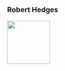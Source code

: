 ### Robert Hedges

<!--
**rahedges/rahedges** is a ✨ _special_ ✨ repository because its `README.md` (this file) appears on your GitHub profile.

Here are some ideas to get you started:

- 🔭 I’m currently working on ...
- 🌱 I’m currently learning ...
- 👯 I’m looking to collaborate on ...
- 🤔 I’m looking for help with ...
- 💬 Ask me about ...
- 📫 How to reach me: ...
- 😄 Pronouns: ...
- ⚡ Fun fact: ...
-->

<img src=https://user-images.githubusercontent.com/5270930/203087925-e8acd7ae-c7a8-4c0c-a13d-3badb917e956.png width="100">
